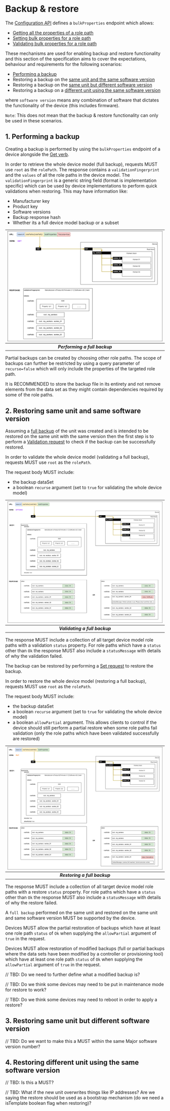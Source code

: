 # Backup & restore

The [Configuration API](https://specs.amwa.tv/is-14/branches/v1.0-dev/APIs/ConfigurationAPI.html) defines a `bulkProperties` endpoint which allows:

- [Getting all the properties of a role path](https://specs.amwa.tv/is-14/branches/v1.0-dev/docs/API_requests.html#getting-all-the-properties-of-a-role-path)
- [Setting bulk properties for a role path](https://specs.amwa.tv/is-14/branches/v1.0-dev/docs/API_requests.html#setting-bulk-properties-for-a-role-path)
- [Validating bulk properties for a role path](https://specs.amwa.tv/is-14/branches/v1.0-dev/docs/API_requests.html#validating-bulk-properties-for-a-role-path)

These mechanisms are used for enabling backup and restore functionality and this section of the specification aims to cover the expectations, behaviour and requirements for the following scenarios:

- [Performing a backup](#1-performing-a-backup)
- Restoring a backup on the [same unit and the same software version](#2-restoring-same-unit-and-same-software-version)
- Restoring a backup on the [same unit but different software version](#3-restoring-same-unit-but-different-software-version)
- Restoring a backup on a [different unit using the same software version](#4-restoring-different-unit-using-the-same-software-version)

where `software version` means any combination of software that dictates the functionality of the device (this includes firmware).

`Note`: This does not mean that the backup & restore functionality can only be used in these scenarios.

## 1. Performing a backup

Creating a backup is performed by using the `bulkProperties` endpoint of a device alongside the [Get verb](https://specs.amwa.tv/is-14/branches/v1.0-dev/docs/API_requests.html#getting-all-the-properties-of-a-role-path).

In order to retrieve the whole device model (full backup), requests MUST use `root` as the `rolePath`. The response contains a `validationFingerprint` and the `values` of all the role paths in the device model.
The `validationFingerprint` is a generic string field (format is implementation specific) which can be used by device implementations to perform quick validations when restoring. This may have information like:

- Manufacturer key
- Product key
- Software versions
- Backup response hash
- Whether its a full device model backup or a subset

| ![Performing a full backup](images/performing-full-backup.png) |
|:--:|
| _**Performing a full backup**_ |

Partial backups can be created by choosing other role paths. The scope of backups can further be restricted by using a query parameter of `recurse=false` which will only include the properties of the targeted role path.

It is RECOMMENDED to store the backup file in its entirety and not remove elements from the data set as they might contain dependencies required by some of the role paths.

## 2. Restoring same unit and same software version

Assuming a [full backup](#1-performing-a-backup) of the unit was created and is intended to be restored on the same unit with the same version then the first step is to perform a [Validation request](https://specs.amwa.tv/is-14/branches/v1.0-dev/docs/API_requests.html#validating-bulk-properties-for-a-role-path) to check if the backup can be successfully restored.

In order to validate the whole device model (validating a full backup), requests MUST use `root` as the `rolePath`.

The request body MUST include:

- the backup dataSet
- a boolean `recurse` argument (set to `true` for validating the whole device model)

| ![Validating a full backup](images/validating-full-backup.png) |
|:--:|
| _**Validating a full backup**_ |

The response MUST include a collection of all target device model role paths with a validation `status` property. For role paths which have a `status` other than `Ok` the response MUST also include a `statusMessage` with details of why the validation failed.

The backup can be restored by performing a [Set request](https://specs.amwa.tv/is-14/branches/v1.0-dev/docs/API_requests.html#validating-bulk-properties-for-a-role-path) to restore the backup.

In order to restore the whole device model (restoring a full backup), requests MUST use `root` as the `rolePath`.

The request body MUST include:

- the backup dataSet
- a boolean `recurse` argument (set to `true` for validating the whole device model)
- a boolean `allowPartial` argument. This allows clients to control if the device should still perform a partial restore when some role paths fail validation (only the role paths which have been validated successfully are restored)

| ![Restoring a full backup](images/restoring-full-backup.png) |
|:--:|
| _**Restoring a full backup**_ |

The response MUST include a collection of all target device model role paths with a restore `status` property. For role paths which have a `status` other than `Ok` the response MUST also include a `statusMessage` with details of why the restore failed.

A `full backup` performed on the same unit and restored on the same unit and same software version MUST be supported by the device.

Devices MUST allow the partial restoration of backups which have at least one role path `status` of `Ok` when supplying the `allowPartial` argument of `true` in the request.

Devices MUST allow restoration of modified backups (full or partial backups where the data sets have been modified by a controller or provisioning tool) which have at least one role path `status` of `Ok` when supplying the `allowPartial` argument of `true` in the request.

// TBD: Do we need to further define what a modified backup is?

// TBD: Do we think some devices may need to be put in maintenance mode for restore to work?

// TBD: Do we think some devices may need to reboot in order to apply a restore?

## 3. Restoring same unit but different software version

// TBD: Do we want to make this a MUST within the same Major software version number?

## 4. Restoring different unit using the same software version

// TBD: Is this a MUST?

// TBD: What if the new unit overwrites things like IP addresses? Are we saying the restore should be used as a bootstrap mechanism (do we need a isTemplate boolean flag when restoring)?

